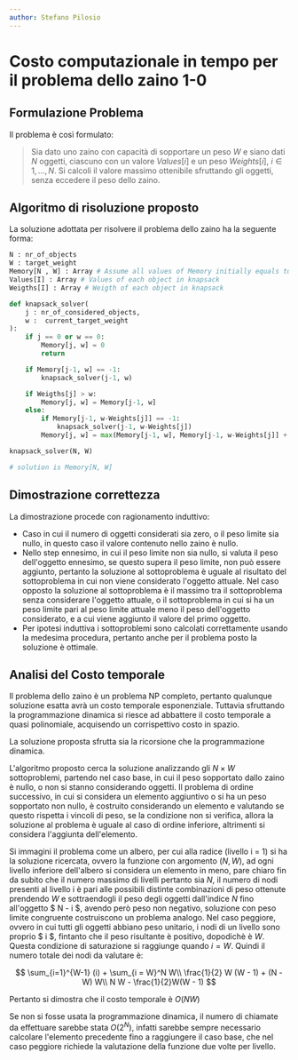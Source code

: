 ```yaml
---
author: Stefano Pilosio
---
```



# Costo computazionale in tempo per il problema dello zaino 1-0

## Formulazione Problema

Il problema è così formulato:

> Sia dato uno zaino con capacità di sopportare un peso $W$ e siano dati $N$ oggetti,
  ciascuno con un valore $Values[i]$ e un peso $Weights[i]$, $i \in {1,...,N}$.
  Si calcoli il valore massimo ottenibile sfruttando gli oggetti, senza eccedere il peso dello zaino.

## Algoritmo di risoluzione proposto

La soluzione adottata per risolvere il problema dello zaino ha la seguente forma:

```python
N : nr_of_objects
W : target_weight 
Memory[N , W] : Array # Assume all values of Memory initially equals to -1
Values[I] : Array # Values of each object in knapsack
Weigths[I] : Array # Weigth of each object in knapsack

def knapsack_solver(
    j : nr_of_considered_objects,
    w :  current_target_weight
):
    if j == 0 or w == 0:
        Memory[j, w] = 0
        return

    if Memory[j-1, w] == -1:
        knapsack_solver(j-1, w)

    if Weigths[j] > w:
        Memory[j, w] = Memory[j-1, w]
    else:
        if Memory[j-1, w-Weights[j]] == -1:
            knapsack_solver(j-1, w-Weights[j])
        Memory[j, w] = max(Memory[j-1, w], Memory[j-1, w-Weights[j]] + Values[j])

knapsack_solver(N, W)

# solution is Memory[N, W]
```

## Dimostrazione correttezza

La dimostrazione procede con ragionamento induttivo:

- Caso in cui il numero di oggetti considerati sia zero, o il peso limite sia nullo, in questo caso il valore contenuto nello zaino è nullo.
- Nello step ennesimo, in cui il peso limite non sia nullo, si valuta il peso dell'oggetto ennesimo, se questo supera il peso limite, non può essere aggiunto,
  pertanto la soluzione al sottoproblema è uguale al risultato del sottoproblema in cui non viene considerato l'oggetto attuale.
  Nel caso opposto la soluzione al sottoproblema è il massimo tra il sottoproblema senza considerare l'oggetto attuale,
  o il sottoproblema in cui si ha un peso limite pari al peso limite attuale meno il peso dell'oggetto considerato, e a cui viene aggiunto il valore del primo oggetto.
- Per ipotesi induttiva i sottoproblemi sono calcolati correttamente usando la medesima procedura, pertanto anche per il problema posto la soluzione è ottimale.

## Analisi del Costo temporale

Il problema dello zaino è un problema NP completo, pertanto qualunque soluzione esatta avrà un costo temporale esponenziale.
Tuttavia sfruttando la programmazione dinamica si riesce ad abbattere il costo temporale a quasi polinomiale,
acquisendo un corrispettivo costo in spazio.

La soluzione proposta sfrutta sia la ricorsione che la programmazione dinamica.

L'algoritmo proposto cerca la soluzione analizzando gli $N \times W$ sottoproblemi,
partendo nel caso base, in cui il peso sopportato dallo zaino è nullo, o non si stanno considerando oggetti.
Il problema di ordine successivo, in cui si considera un elemento aggiuntivo o si ha un peso sopportato non nullo,
è costruito considerando un elemento e valutando se questo rispetta i vincoli di peso, se la condizione non si verifica,
allora la soluzione al problema è uguale al caso di ordine inferiore, altrimenti si considera l'aggiunta dell'elemento.

Si immagini il problema come un albero, per cui alla radice (livello i = 1) si ha la soluzione ricercata, ovvero la funzione con argomento $(N,W)$,
ad ogni livello inferiore dell'albero si considera un elemento in meno, pare chiaro fin da subito che il numero massimo di livelli pertanto sia $N$,
il numero di nodi presenti al livello i è pari alle possibili distinte combinazioni di peso ottenute prendendo $W$ e sottraendogli il peso degli oggetti dall'indice $N$
fino all'oggetto $ N - i $, avendo però peso non negativo, soluzione con peso limite congruente costruiscono un problema analogo.
Nel caso peggiore, ovvero in cui tutti gli oggetti abbiano peso unitario, i nodi di un livello sono proprio $ i $,
fintanto che il peso risultante è positivo, dopodichè è $W$. Questa condizione di saturazione si raggiunge quando $i = W$.
Quindi il numero totale dei nodi da valutare è:

$$
\sum_{i=1}^{W-1} (i) + \sum_{i = W}^N W\\
\frac{1}{2} W (W - 1) + (N - W) W\\
N W - \frac{1}{2}W(W - 1)
$$

Pertanto si dimostra che il costo temporale è $O(NW)$

Se non si fosse usata la programmazione dinamica, il numero di chiamate da effettuare sarebbe stata $O(2^N)$,
infatti sarebbe sempre necessario calcolare l'elemento precedente fino a raggiungere il caso base,
che nel caso peggiore richiede la valutazione della funzione due volte per livello.


